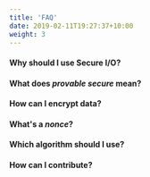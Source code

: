 ```yaml
---
title: 'FAQ'
date: 2019-02-11T19:27:37+10:00
weight: 3
---
```


<h4 id="why-should-i-use-secure-io">
    <a href="/doc/faq#why-should-i-use-secure-io" style="text-decoration:none">
        Why should I use Secure I/O?
    </a>
</h4>

<h4 id="what-does-provable-secure-mean">
    <a href="/doc/faq#what-does-provable-secure-mean" style="text-decoration:none">
        What does <i>provable secure</i> mean?
    </a>
</h4>

<h4 id="how-can-i-encrypt-data">
    <a href="/doc/faq#how-can-i-encrypt-data" style="text-decoration:none">
        How can I encrypt data?
    </a>
</h4>

<h4 id="what-is-a-nonce">
    <a href="/doc/faq#what-is-a-nonce" style="text-decoration:none">
        What's a <i>nonce</i>?
    </a>
</h4>

<h4 id="which-algorithm-should-i-use">
    <a href="/doc/faq#which-algorithm-should-i-use" style="text-decoration:none">
        Which algorithm should I use?
    </a>
</h4>

<h4 id="how-can-i-contribute">
    <a href="/doc/faq#how-can-i-contribute" style="text-decoration:none">
        How can I contribute?
    </a>
</h4>
